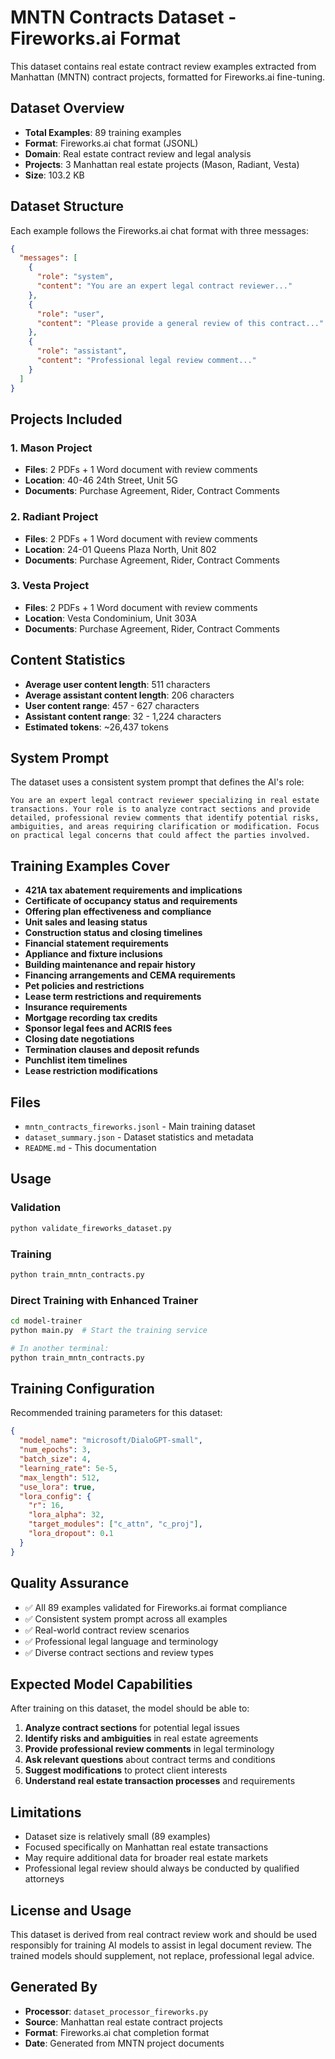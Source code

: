 # MNTN Contracts Dataset - Fireworks.ai Format

This dataset contains real estate contract review examples extracted from Manhattan (MNTN) contract projects, formatted for Fireworks.ai fine-tuning.

## Dataset Overview

- **Total Examples**: 89 training examples
- **Format**: Fireworks.ai chat format (JSONL)
- **Domain**: Real estate contract review and legal analysis
- **Projects**: 3 Manhattan real estate projects (Mason, Radiant, Vesta)
- **Size**: 103.2 KB

## Dataset Structure

Each example follows the Fireworks.ai chat format with three messages:

```json
{
  "messages": [
    {
      "role": "system",
      "content": "You are an expert legal contract reviewer..."
    },
    {
      "role": "user", 
      "content": "Please provide a general review of this contract..."
    },
    {
      "role": "assistant",
      "content": "Professional legal review comment..."
    }
  ]
}
```

## Projects Included

### 1. Mason Project
- **Files**: 2 PDFs + 1 Word document with review comments
- **Location**: 40-46 24th Street, Unit 5G
- **Documents**: Purchase Agreement, Rider, Contract Comments

### 2. Radiant Project  
- **Files**: 2 PDFs + 1 Word document with review comments
- **Location**: 24-01 Queens Plaza North, Unit 802
- **Documents**: Purchase Agreement, Rider, Contract Comments

### 3. Vesta Project
- **Files**: 2 PDFs + 1 Word document with review comments
- **Location**: Vesta Condominium, Unit 303A
- **Documents**: Purchase Agreement, Rider, Contract Comments

## Content Statistics

- **Average user content length**: 511 characters
- **Average assistant content length**: 206 characters
- **User content range**: 457 - 627 characters
- **Assistant content range**: 32 - 1,224 characters
- **Estimated tokens**: ~26,437 tokens

## System Prompt

The dataset uses a consistent system prompt that defines the AI's role:

```
You are an expert legal contract reviewer specializing in real estate transactions. Your role is to analyze contract sections and provide detailed, professional review comments that identify potential risks, ambiguities, and areas requiring clarification or modification. Focus on practical legal concerns that could affect the parties involved.
```

## Training Examples Cover

- **421A tax abatement requirements and implications**
- **Certificate of occupancy status and requirements**
- **Offering plan effectiveness and compliance**
- **Unit sales and leasing status**
- **Construction status and closing timelines**
- **Financial statement requirements**
- **Appliance and fixture inclusions**
- **Building maintenance and repair history**
- **Financing arrangements and CEMA requirements**
- **Pet policies and restrictions**
- **Lease term restrictions and requirements**
- **Insurance requirements**
- **Mortgage recording tax credits**
- **Sponsor legal fees and ACRIS fees**
- **Closing date negotiations**
- **Termination clauses and deposit refunds**
- **Punchlist item timelines**
- **Lease restriction modifications**

## Files

- `mntn_contracts_fireworks.jsonl` - Main training dataset
- `dataset_summary.json` - Dataset statistics and metadata
- `README.md` - This documentation

## Usage

### Validation
```bash
python validate_fireworks_dataset.py
```

### Training
```bash
python train_mntn_contracts.py
```

### Direct Training with Enhanced Trainer
```bash
cd model-trainer
python main.py  # Start the training service

# In another terminal:
python train_mntn_contracts.py
```

## Training Configuration

Recommended training parameters for this dataset:

```json
{
  "model_name": "microsoft/DialoGPT-small",
  "num_epochs": 3,
  "batch_size": 4,
  "learning_rate": 5e-5,
  "max_length": 512,
  "use_lora": true,
  "lora_config": {
    "r": 16,
    "lora_alpha": 32,
    "target_modules": ["c_attn", "c_proj"],
    "lora_dropout": 0.1
  }
}
```

## Quality Assurance

- ✅ All 89 examples validated for Fireworks.ai format compliance
- ✅ Consistent system prompt across all examples
- ✅ Real-world contract review scenarios
- ✅ Professional legal language and terminology
- ✅ Diverse contract sections and review types

## Expected Model Capabilities

After training on this dataset, the model should be able to:

1. **Analyze contract sections** for potential legal issues
2. **Identify risks and ambiguities** in real estate agreements
3. **Provide professional review comments** in legal terminology
4. **Ask relevant questions** about contract terms and conditions
5. **Suggest modifications** to protect client interests
6. **Understand real estate transaction processes** and requirements

## Limitations

- Dataset size is relatively small (89 examples)
- Focused specifically on Manhattan real estate transactions
- May require additional data for broader real estate markets
- Professional legal review should always be conducted by qualified attorneys

## License and Usage

This dataset is derived from real contract review work and should be used responsibly for training AI models to assist in legal document review. The trained models should supplement, not replace, professional legal advice.

## Generated By

- **Processor**: `dataset_processor_fireworks.py`
- **Source**: Manhattan real estate contract projects
- **Format**: Fireworks.ai chat completion format
- **Date**: Generated from MNTN project documents 